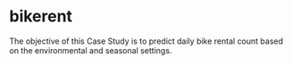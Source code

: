 # bikerent
The objective of this Case Study is to predict daily bike rental count based on the environmental and seasonal settings. 
